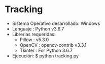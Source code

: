 # Tracking

  - Sistema Operativo desarrollado: Windows
  - Lenguaje : Python v3.6.7
  - Librerias requeridas:
    - Pillow : v5.3.0
    - OpenCV : opencv-contrib v3.3.1
    - Tkinter : For Python 3.6.7
  - Ejecución: $ python tracking.py
